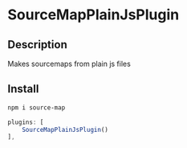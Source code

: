 # SourceMapPlainJsPlugin

## Description
Makes sourcemaps from plain js files


## Install
```bash
npm i source-map
```

```js
plugins: [
    SourceMapPlainJsPlugin()
],
```